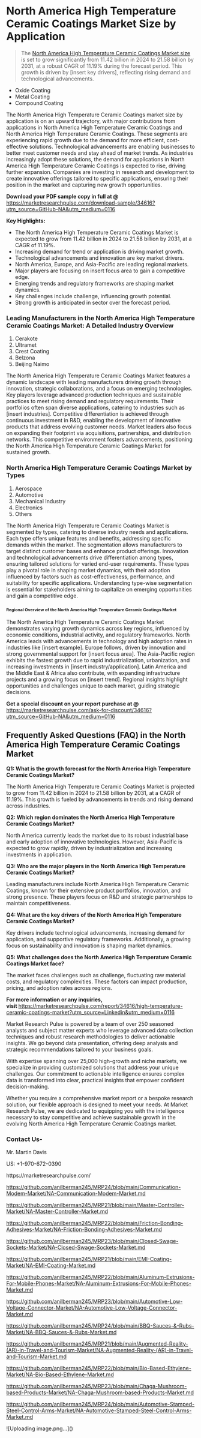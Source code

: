 <h1>North America High Temperature Ceramic Coatings Market&nbsp;Size by Application</h1><blockquote><p>The <a href="https://marketresearchpulse.com/download-sample/34616?utm_source=GitHub-NA&amp;utm_medium=0116">North America High Temperature Ceramic Coatings Market size</a> is set to grow significantly from 11.42 billion in 2024 to 21.58 billion by 2031, at a robust CAGR of 11.19% during the forecast period. This growth is driven by [insert key drivers], reflecting rising demand and technological advancements.</p></blockquote><ul><li>Oxide Coating<li> Metal Coating<li> Compound Coating</li></ul><p>The North America High Temperature Ceramic Coatings market size by application is on an upward trajectory, with major contributions from applications in North America High Temperature Ceramic Coatings and North America High Temperature Ceramic Coatings. These segments are experiencing rapid growth due to the demand for more efficient, cost-effective solutions. Technological advancements are enabling businesses to better meet customer needs and stay ahead of market trends. As industries increasingly adopt these solutions, the demand for applications in North America High Temperature Ceramic Coatings is expected to rise, driving further expansion. Companies are investing in research and development to create innovative offerings tailored to specific applications, ensuring their position in the market and capturing new growth opportunities.</p><p><strong>Download your PDF sample copy in full at @ </strong><a href="https://marketresearchpulse.com/download-sample/34616?utm_source=GitHub-NA&amp;utm_medium=0116">https://marketresearchpulse.com/download-sample/34616?utm_source=GitHub-NA&amp;utm_medium=0116</a></p><p><strong>Key Highlights: </strong></p><ul><li>The North America High Temperature Ceramic Coatings Market is expected to grow from 11.42 billion in 2024 to 21.58 billion by 2031, at a CAGR of 11.19%.</li><li>Increasing demand for trend or application is driving market growth.</li><li>Technological advancements and innovation are key market drivers.</li><li>North America, Europe, and Asia-Pacific are leading regional markets.</li><li>Major players are focusing on insert focus area to gain a competitive edge.</li><li>Emerging trends and regulatory frameworks are shaping market dynamics.</li><li>Key challenges include challenge, influencing growth potential.</li><li>Strong growth is anticipated in sector over the forecast period.</li></ul><h3>Leading Manufacturers in the North America High Temperature Ceramic Coatings Market: A Detailed Industry Overview</h3><ol><li>Cerakote</li><li>Ultramet</li><li>Crest Coating</li><li>Belzona</li><li>Beijing Naimo</li></ol><div class="flex max-w-full flex-col flex-grow"><div class="min-h-8 text-message flex w-full flex-col items-end gap-2 whitespace-normal break-words [.text-message+&amp;]:mt-5" dir="auto" data-message-author-role="assistant" data-message-id="fd8432e4-4910-450d-b182-61b7bfb0a01f" data-message-model-slug="gpt-4o"><div class="flex w-full flex-col gap-1 empty:hidden first:pt-[3px]"><div class="markdown prose w-full break-words dark:prose-invert light"><p>The North America High Temperature Ceramic Coatings Market features a dynamic landscape with leading manufacturers driving growth through innovation, strategic collaborations, and a focus on emerging technologies. Key players leverage advanced production techniques and sustainable practices to meet rising demand and regulatory requirements. Their portfolios often span diverse applications, catering to industries such as [insert industries]. Competitive differentiation is achieved through continuous investment in R&amp;D, enabling the development of innovative products that address evolving customer needs. Market leaders also focus on expanding their footprint via acquisitions, partnerships, and distribution networks. This competitive environment fosters advancements, positioning the North America High Temperature Ceramic Coatings Market for sustained growth.</p></div></div></div></div><h3>North America High Temperature Ceramic Coatings Market by Types</h3><ol><li>Aerospace<li> Automotive<li> Mechanical Industry<li> Electronics<li> Others</li></ol><div class="flex max-w-full flex-col flex-grow"><div class="min-h-8 text-message flex w-full flex-col items-end gap-2 whitespace-normal break-words [.text-message+&amp;]:mt-5" dir="auto" data-message-author-role="assistant" data-message-id="084470be-0bb7-4664-bddf-5156b4f41249" data-message-model-slug="gpt-4o-mini"><div class="flex w-full flex-col gap-1 empty:hidden first:pt-[3px]"><div class="markdown prose w-full break-words dark:prose-invert light"><p>The North America High Temperature Ceramic Coatings Market is segmented by types, catering to diverse industry needs and applications. Each type offers unique features and benefits, addressing specific demands within the market. The segmentation allows manufacturers to target distinct customer bases and enhance product offerings. Innovation and technological advancements drive differentiation among types, ensuring tailored solutions for varied end-user requirements. These types play a pivotal role in shaping market dynamics, with their adoption influenced by factors such as cost-effectiveness, performance, and suitability for specific applications. Understanding type-wise segmentation is essential for stakeholders aiming to capitalize on emerging opportunities and gain a competitive edge.</p></div></div></div></div><h3><span style="font-size: 11px;">Regional Overview of the North America High Temperature Ceramic Coatings Market</span></h3><div class="flex max-w-full flex-col flex-grow"><div class="min-h-8 text-message flex w-full flex-col items-end gap-2 whitespace-normal break-words [.text-message+&amp;]:mt-5" dir="auto" data-message-author-role="assistant" data-message-id="e9038762-ce64-4e30-91c9-9bd413514231" data-message-model-slug="gpt-4o-mini"><div class="flex w-full flex-col gap-1 empty:hidden first:pt-[3px]"><div class="markdown prose w-full break-words dark:prose-invert light"><p>The North America High Temperature Ceramic Coatings Market demonstrates varying growth dynamics across key regions, influenced by economic conditions, industrial activity, and regulatory frameworks. North America leads with advancements in technology and high adoption rates in industries like [insert example]. Europe follows, driven by innovation and strong governmental support for [insert focus area]. The Asia-Pacific region exhibits the fastest growth due to rapid industrialization, urbanization, and increasing investments in [insert industry/application]. Latin America and the Middle East &amp; Africa also contribute, with expanding infrastructure projects and a growing focus on [insert trend]. Regional insights highlight opportunities and challenges unique to each market, guiding strategic decisions.</p></div></div></div></div><p><strong>Get a special discount on your report purchase at @ </strong><a href="https://marketresearchpulse.com/ask-for-discount/34616?utm_source=GitHub-NA&amp;utm_medium=0116">https://marketresearchpulse.com/ask-for-discount/34616?utm_source=GitHub-NA&amp;utm_medium=0116</a></p><h2>Frequently Asked Questions (FAQ) in the North America High Temperature Ceramic Coatings Market</h2><p><strong>Q1: What is the growth forecast for the North America High Temperature Ceramic Coatings Market?</strong></p><p>The North America High Temperature Ceramic Coatings Market is projected to grow from 11.42 billion in 2024 to 21.58 billion by 2031, at a CAGR of 11.19%. This growth is fueled by advancements in trends and rising demand across industries.</p><p><strong>Q2: Which region dominates the North America High Temperature Ceramic Coatings Market?</strong></p><p>North America currently leads the market due to its robust industrial base and early adoption of innovative technologies. However, Asia-Pacific is expected to grow rapidly, driven by industrialization and increasing investments in application.</p><p><strong>Q3: Who are the major players in the North America High Temperature Ceramic Coatings Market?</strong></p><p>Leading manufacturers include North America High Temperature Ceramic Coatings, known for their extensive product portfolios, innovation, and strong presence. These players focus on R&amp;D and strategic partnerships to maintain competitiveness.</p><p><strong>Q4: What are the key drivers of the North America High Temperature Ceramic Coatings Market?</strong></p><p>Key drivers include technological advancements, increasing demand for application, and supportive regulatory frameworks. Additionally, a growing focus on sustainability and innovation is shaping market dynamics.</p><p><strong>Q5: What challenges does the North America High Temperature Ceramic Coatings Market face?</strong></p><p>The market faces challenges such as challenge, fluctuating raw material costs, and regulatory complexities. These factors can impact production, pricing, and adoption rates across regions.</p><p><strong>For more information or any inquiries, visit&nbsp;</strong><a href="https://marketresearchpulse.com/report/34616/high-temperature-ceramic-coatings-market?utm_source=Linkedin&utm_medium=0116">https://marketresearchpulse.com/report/34616/high-temperature-ceramic-coatings-market?utm_source=Linkedin&utm_medium=0116</a></p><p>Market Research Pulse is powered by a team of over 250 seasoned analysts and subject matter experts who leverage advanced data collection techniques and robust research methodologies to deliver actionable insights. We go beyond data presentation, offering deep analysis and strategic recommendations tailored to your business goals.</p><p>With expertise spanning over 25,000 high-growth and niche markets, we specialize in providing customized solutions that address your unique challenges. Our commitment to actionable intelligence ensures complex data is transformed into clear, practical insights that empower confident decision-making.</p><p>Whether you require a comprehensive market report or a bespoke research solution, our flexible approach is designed to meet your needs. At Market Research Pulse, we are dedicated to equipping you with the intelligence necessary to stay competitive and achieve sustainable growth in the evolving North America High Temperature Ceramic Coatings market.</p><h3><strong>Contact Us-</strong></h3><p>Mr. Martin Davis</p><p>US: +1-970-672-0390</p><p>https://marketresearchpulse.com/</p><p><a href="https://github.com/anilberman245/MRP24/blob/main/Communication-Modem-Market/NA-Communication-Modem-Market.md">https://github.com/anilberman245/MRP24/blob/main/Communication-Modem-Market/NA-Communication-Modem-Market.md</a></p><p><a href="https://github.com/anilberman245/MRP21/blob/main/Master-Controller-Market/NA-Master-Controller-Market.md">https://github.com/anilberman245/MRP21/blob/main/Master-Controller-Market/NA-Master-Controller-Market.md</a></p><p><a href="https://github.com/anilberman245/MRP22/blob/main/Friction-Bonding-Adhesives-Market/NA-Friction-Bonding-Adhesives-Market.md">https://github.com/anilberman245/MRP22/blob/main/Friction-Bonding-Adhesives-Market/NA-Friction-Bonding-Adhesives-Market.md</a></p><p><a href="https://github.com/anilberman245/MRP23/blob/main/Closed-Swage-Sockets-Market/NA-Closed-Swage-Sockets-Market.md">https://github.com/anilberman245/MRP23/blob/main/Closed-Swage-Sockets-Market/NA-Closed-Swage-Sockets-Market.md</a></p><p><a href="https://github.com/anilberman245/MRP21/blob/main/EMI-Coating-Market/NA-EMI-Coating-Market.md">https://github.com/anilberman245/MRP21/blob/main/EMI-Coating-Market/NA-EMI-Coating-Market.md</a></p><p><a href="https://github.com/anilberman245/MRP22/blob/main/Aluminum-Extrusions-For-Mobile-Phones-Market/NA-Aluminum-Extrusions-For-Mobile-Phones-Market.md">https://github.com/anilberman245/MRP22/blob/main/Aluminum-Extrusions-For-Mobile-Phones-Market/NA-Aluminum-Extrusions-For-Mobile-Phones-Market.md</a></p><p><a href="https://github.com/anilberman245/MRP23/blob/main/Automotive-Low-Voltage-Connector-Market/NA-Automotive-Low-Voltage-Connector-Market.md">https://github.com/anilberman245/MRP23/blob/main/Automotive-Low-Voltage-Connector-Market/NA-Automotive-Low-Voltage-Connector-Market.md</a></p><p><a href="https://github.com/anilberman245/MRP24/blob/main/BBQ-Sauces-&-Rubs-Market/NA-BBQ-Sauces-&-Rubs-Market.md">https://github.com/anilberman245/MRP24/blob/main/BBQ-Sauces-&-Rubs-Market/NA-BBQ-Sauces-&-Rubs-Market.md</a></p><p><a href="https://github.com/anilberman245/MRP21/blob/main/Augmented-Reality-(AR)-in-Travel-and-Tourism-Market/NA-Augmented-Reality-(AR)-in-Travel-and-Tourism-Market.md">https://github.com/anilberman245/MRP21/blob/main/Augmented-Reality-(AR)-in-Travel-and-Tourism-Market/NA-Augmented-Reality-(AR)-in-Travel-and-Tourism-Market.md</a></p><p><a href="https://github.com/anilberman245/MRP22/blob/main/Bio-Based-Ethylene-Market/NA-Bio-Based-Ethylene-Market.md">https://github.com/anilberman245/MRP22/blob/main/Bio-Based-Ethylene-Market/NA-Bio-Based-Ethylene-Market.md</a></p><p><a href="https://github.com/anilberman245/MRP23/blob/main/Chaga-Mushroom-based-Products-Market/NA-Chaga-Mushroom-based-Products-Market.md">https://github.com/anilberman245/MRP23/blob/main/Chaga-Mushroom-based-Products-Market/NA-Chaga-Mushroom-based-Products-Market.md</a></p><p><a href="https://github.com/anilberman245/MRP24/blob/main/Automotive-Stamped-Steel-Control-Arms-Market/NA-Automotive-Stamped-Steel-Control-Arms-Market.md">https://github.com/anilberman245/MRP24/blob/main/Automotive-Stamped-Steel-Control-Arms-Market/NA-Automotive-Stamped-Steel-Control-Arms-Market.md</a></p>
![Uploading image.png…]()
